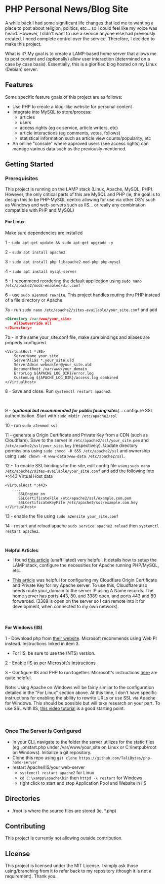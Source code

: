 # PHP Personal News/Blog Site

A while back I had some significant life changes that led me to wanting a place to post about religion, politics, etc... so I could feel like my voice was heard. However, I didn't want to use a service anyone else had previously created. I need complete control over the service. Therefore, I decided to make this project.

What is it? My goal is to create a LAMP-based home server that allows me to post content and (optionally) allow user interaction (determined on a case by case basis). Essentially, this is a glorified blog hosted on my Linux (Debian) server.

## Features

Some specific feature goals of this project are as follows:

- Use PHP to create a blog-like website for personal content
- Integrate into MySQL to store/process:
  - articles
  - users
  - access rights (eg cx service, article writers, etc)
  - article interactions (eg comments, votes, follows)
  - statistical information such as article view counts/popularity, etc
- An online "console" where approved users (see access rights) can manage various data such as the previously mentioned.

## Getting Started

### Prerequisites

This project is running on the LAMP stack (Linux, Apache, MySQL, PHP). However, the only critical parts of this are MySQL and PHP (ie, the goal is to design this to be PHP-MySQL centric allowing for use via other OS's such as Windows and web-servers such as IIS... or really any combination compatible with PHP and MySQL)

#### For Linux

Make sure dependencies are installed

1 - `sudo apt-get update && sudo apt-get upgrade -y`

2 - `sudo apt install apache2`

3 - `sudo apt install php libapache2-mod-php php-mysql`

4 - `sudo apt install mysql-server`

5 - I recommend reordering the default application using `sudo nano /etc/apache2/mods-enabled/dir.conf`

6 - use `sudo a2enmod rewrite`. This project handles routing thru PHP instead of a file directory or Apache.

7a - run `sudo nano /etc/apache2/sites-available/your_site.conf` and add

```XML
<Directory /var/www/your_site>
    AllowOverride All
</Directory>
```

7b - in the same your_site.conf file, make sure bindings and aliases are properly configured
```
<VirtualHost *:80>
    ServerName your_site
    ServerAlias *.your_site.uld
    ServerAdmin webmaster@your_site.uld
    DocumentRoot /var/www/your_domain
    ErrorLog ${APACHE_LOG_DIR}/error.log
    CustomLog ${APACHE_LOG_DIR}/access.log combined
</VirtualHost>
```

8 - Save and close. Run `systemctl restart apache2`. 

&nbsp;

9 - (***optional but recommended for public facing sites***)... configure SSL authentication. Start with `sudo mkdir /etc/apache2/ssl`

10 - run `sudo a2enmod ssl`

11 - generate a Origin Certificate and Private Key from a CDN (such as Cloudflare). Save to the server in `/etc/apache2/ssl/your_site.pem` and `/etc/apache2/ssl/your_site.key` (respectively). Update directory permissions using `sudo chmod -R 655 /etc/apache2/ssl` and ownership using `sudo chown -R www-data:www-data /etc/apache2/ssl`.

12 - To enable SSL bindings for the site, edit config file using `sudo nano /etc/apache2/sites-available/your_site.conf` and add the following into *:443 Virtual Host data
```
<VirtualHost *:443> 
    ...
	  SSLEngine on
	  SSLCertificateFile /etc/apache2/ssl/example.com.pem
	  SSLCertificateKeyFile /etc/apache2/ssl/example.com.key
</VirtualHost>
```

13 - enable the file using `sudo a2ensite your_site.conf`

14 - restart and reload apache `sudo service apache2 reload` then `systemctl restart apache2`.

&nbsp;

**Helpful Articles**:

- I found [this article](https://www.digitalocean.com/community/tutorials/how-to-install-lamp-stack-on-ubuntu#step-6-testing-database-connection-from-php-optional) (unaffiliated) very helpful. It details how to setup the LAMP stack, configure the necessities for Apache running PHP/MySQL, etc...

- [This article](https://scriptstown.com/how-to-setup-cloudflare-ssl-and-configure-origin-certificate-for-apache/) was helpful for configuring my Cloudflare Origin Certificate and Private Key for my Apache server. To use this, Cloudflare also needs route your_domain to the server IP using A Name records. The home server has ports 443, 80, and 3389 open, and ports 443 and 80 forwarded. (3389 is open on the server so I can remote into it for development, when connected to my own network).

&nbsp;

#### For Windows (IIS)

1 - Download php from [their website](https://windows.php.net/download). Microsoft recommends using Web PI instead. Instructions linked in item 3.

- For IIS, be sure to use the (NTS) version.

2 - Enable IIS as per [Microsoft's Instructions](https://techcommunity.microsoft.com/blog/iis-support-blog/how-to-enable-iis-and-key-features-on-windows-server-a-step-by-step-guide/4229883)

3 - Configure IIS and PHP to run together. Microsoft's instructions [here](https://learn.microsoft.com/en-us/previous-versions/windows/it-pro/windows-server-2012-r2-and-2012/hh994592(v=ws.11)) are quite helpful.

Note: Using Apache on Windows will be fairly similar to the configuration detailed in the "For Linux" section above. At this time, I don't have specific instructions for enabling the ability to rewrite URLs or use SSL via Apache for Windows. This should be possible but will take research on your part. To use SSL with IIS, [this video tutorial](https://youtu.be/azfgoGXqhNg) is a good starting point.

&nbsp;

### Once The Server Is Configured

- In your CLI, navigate to the folder the server utilizes for the static files (eg _onstart.php under /var/www/your_site on Linux or C:/inetpub/root on Windows). Initialize a git repository.
- Clone this repo using `git clone https://github.com/TaliBytes/php-home-server`
- restart Apache/IIS/your web-server
  - `systemctl restart apache2` for Linux
  - `cd C:\xampp\apache\bin` then `httpd -k restart` for Windows
  - right click to start and stop Application Pool and Website in IIS

## Directories

- /root is where the source files are stored (ie, *.php)

## Contributing

This project is currently not allowing outside contribution.

## License

This project is licensed under the MIT License. I simply ask those using/branching from it to refer back to my repository (though it is not a requirement). Thank you.

